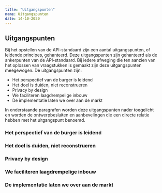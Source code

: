 ```yaml
---
title: "Uitgangspunten"
name: Uitgangspunten
date: 14-10-2020
---
```

## Uitgangspunten
Bij het opstellen van de API-standaard zijn een aantal uitgangspunten, of leidende principes, gehanteerd. Deze uitgangspunten zijn gehanteerd als de ankerpunten van de API-standaard. Bij iedere afweging die ten aanzien van het oplossen van vraagstukken is gemaakt zijn deze uitgangspunten meegewogen. De uitgangspunten zijn:

- Het perspectief van de burger is leidend
- Het doel is duiden, niet reconstrueren
- Privacy by design
- We faciliteren laagdrempelige inbouw
- De implementatie laten we over aan de markt

In onderstaande paragrafen worden deze uitgangspunten nader toegelicht en worden de ontwerpbesluiten en aanbevelingen die een directe relatie hebben met het uitgangspunt benoemd.

### Het perspectief van de burger is leidend

### Het doel is duiden, niet reconstrueren

### Privacy by design

### We faciliteren laagdrempelige inbouw

### De implementatie laten we over aan de markt
